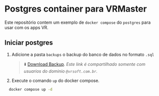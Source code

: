 # Postgres container para VRMaster

Este repositório contem um exemplo de `docker compose` do `postgres` para usar com os apps VR. 

## Iniciar postgres 
1. Adicione a pasta `backups` o backup do banco de dados no formato `.sql`
    > ⬇️ [Download Backup](https://drive.google.com/file/d/1RUkNKuU8wwtkeQ-asMmQMyw1KTaqy-0E/view?usp=sharing). _Este link é compartilhado somente com usuarios do dominio `@vrsoft.com.br`._

2. Execute o comando `up` do docker compose.
```bash
  docker compose up -d
```

